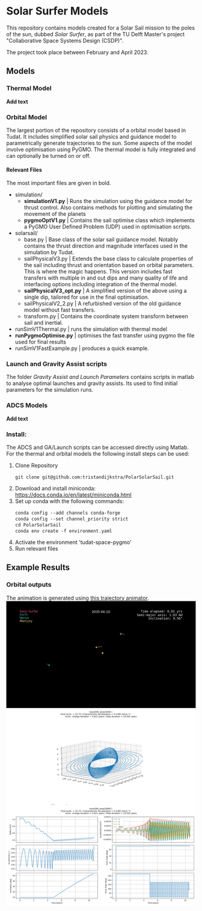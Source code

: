 # Solar Surfer Models
This repository contains models created for a Solar Sail mission to the poles of the sun, dubbed *Solar Surfer*, as part of the TU Delft Master's project "Collaborative Space Systems Design (CSDP)".

The project took place between February and April 2023.
## Models
### Thermal Model
**Add text**
### Orbital Model
The largest portion of the repository consists of a orbital model based in Tudat. It includes simplified solar sail physics and guidance model to parametrically generate trajectories to the sun. Some aspects of the model involve optimisation using PyGMO. The thermal model is fully integrated and can optionally be turned on or off.
#### Relevant Files
The most important files are given in bold.
- simulation/
  - **simulationV1.py** | Runs the simulation using the guidance model for thrust control. Also contains methods for plotting and simulating the movement of the planets
  - **pygmoOptV1.py** | Contains the sail optimise class which implements a PyGMO User Defined Problem (UDP) used in optimisation scripts.
- solarsail/
  - base.py | Base class of the solar sail guidance model. Notably contains the thrust direction and magnitude interfaces used in the simulation by Tudat.
  - sailPhysicalV3.py | Extends the base class to calculate properties of the sail including thrust and orientation based on orbital parameters. This is where the magic happens. This version includes fast transfers with multiple in and out dips and many quality of life and interfacing options including integration of the thermal model.
  - **sailPhysicalV3_opt.py** | A simplified version of the above using a single dip, tailored for use in the final optimisation.
  - sailPhysicalV2_2.py | A refurbished version of the old guidance model without fast transfers.
  - transform.py | Contains the coordinate system transform between sail and inertial.
- runSimV1Thermal.py | runs the simulation with thermal model
- **runPygmoOptimise.py** | optimises the fast transfer using pygmo the file used for final results
- runSimV1FastExample.py | produces a quick example.
### Launch and Gravity Assist scripts
The folder *Gravity Assist and Launch Parameters* contains scripts in matlab to analyse optimal launches and gravity assists. Its used to find initial parameters for the simulation runs.
### ADCS Models
**Add text**
### Install:
The ADCS and GA/Launch scripts can be accessed directly using Matlab. For the thermal and orbital models the following install steps can be used:
1. Clone Repository
   ```
   git clone git@github.com:tristandijkstra/PolarSolarSail.git
   ```
2. Download and install miniconda: https://docs.conda.io/en/latest/miniconda.html
3. Set up conda with the following commands:
   ```
   conda config --add channels conda-forge
   conda config --set channel_priority strict
   cd PolarSolarSail
   conda env create -f environment.yaml
   ```
4. Activate the environment 'tudat-space-pygmo'
5. Run relevant files
## Example Results

### Orbital outputs
The animation is generated using [this trajectory animator](https://github.com/tristandijkstra/TrajectoryAnimator).
![Orbit animation](doc/anim.gif)
![orb](doc/orb.png)
![data](doc/data.png)
